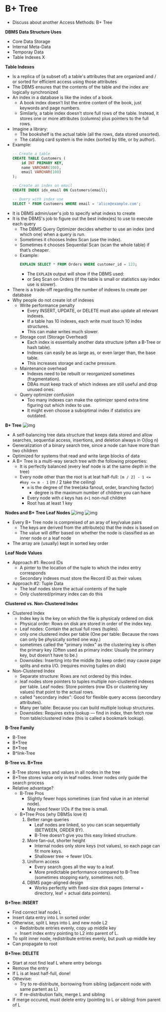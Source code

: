 # B+ Tree
- Discuss about another Access Methods: B+ Tree

__DBMS Data Structure Uses__
- Core Data Storage
- Internal Meta-Data
- Temporay Data
- Table Indexes X

__Table Indexes__
- Is a replica of (a subset of) a table's attributes that are organized and / or sorted for efficient access using those attributes
- The DBMS ensures that the contents of the table and the index are logically synchronized
- An index in a database is like the index of a book.
    - A book index doesn’t list the entire content of the book, just keywords and page numbers.
    - Similarly, a table index doesn’t store full rows of the table. Instead, it stores one or more attributes (columns) plus pointers to the full rows.
- Imagine a library:
    - The bookshelf is the actual table (all the rows, data stored unsorted).
    - The catalog card system is the index (sorted by title, or by author).
- Example:
    ```sql
    -- Create a table
    CREATE TABLE Customers (
        id INT PRIMARY KEY,
        name VARCHAR(100),
        email VARCHAR(100)
    );

    -- Create an index on email
    CREATE INDEX idx_email ON Customers(email);

    -- Query with index use
    SELECT * FROM Customers WHERE email = 'alice@example.com';
    ```
- It is DBMS admin/user's job to specify what indexs to create
- It is the DBMS's job to figure out the best index(es) to use to execute each query
    - The DBMS Query Optimizer decides whether to use an index (and which one) when a query is run.
    - Sometimes it chooses Index Scan (use the index).
    - Sometimes it chooses Sequential Scan (scan the whole table) if that’s cheaper.
    - Example:
        ```sql 
        EXPLAIN SELECT * FROM Orders WHERE customer_id = 123; 
        ```
        - The `EXPLAIN` output will show if the DBMS used:
        - or Seq Scan on Orders (if the table is small or statistics say index use is slower).
- There is a trade-off regarding the number of indexes to create per database
- Why people do not create lot of indexes
    - Write performance penalty
        - Every INSERT, UPDATE, or DELETE must also update all relevant indexes.
        - If a table has 10 indexes, each write must touch 10 index structures.
        - This can make writes much slower.
    - Storage cost (Storage Overhead)
        - Each index is essentially another data structure (often a B-Tree or hash table).
        - Indexes can easily be as large as, or even larger than, the base table.
        - This increases storage and cache pressure.
    - Maintenance overhead
        - Indexes need to be rebuilt or reorganized sometimes (fragmentation).
        - DBAs must keep track of which indexes are still useful and drop unused ones.
    - Query optimizer confusion
        - Too many indexes can make the optimizer spend extra time figuring out which index to use.
        - It might even choose a suboptimal index if statistics are outdated.

__B+ Tree__
![img](./img/Screenshot%202025-10-01%20004138.png)
- A self-balancing tree data structure that keeps data stored and allow searches, sequential access, insertions, and deletion always in O(log n)
- Generalization of a binary search tree, since a node can have more than two children
- Optimized for systems that read and write large blocks of data
- A B+ Tree is a multi-way serach tree with the following properties:
    - It is perfectly balanced (every leaf node is at the same depth in the tree)
    - Every node other than the root is at leat half-full: `[m / 2] - 1 <= #key <= m - 1` (m / 2 take the ceiling)
        - `m` is the degree of the tree(aka fanout, order, branching factor)
            - degree is the maximum number of children you can have
        - Every node with `d` keys has `d+1` non-null children
        - Root has at least 1 key

__Nodes and B+ Tree Leaf Nodes__
![img](./img/Screenshot%202025-10-01%20010349.png)
![img](./img/Screenshot%202025-10-01%20010436.png)
- Every B+ Tree node is compreised of an aray of key/value pairs
    - The keys are derived from the attribute(s) that the index is based on
    - The value will differ based on whether the node is classified as an inner node or a leaf node
- The array are (usually) kept in sorted key order

__Leaf Node  Values__
- Approach #1: Record IDs
    - A pinter to the location of the tuple to which the index entry corresponds
    - Secondary indexes must store the Record ID as their values
- Approach #2: Tuple Data
    - The leaf nodes store the actual contents of the tuple
    - Only clustered/primary index can do this

__Clustered vs. Non-Clustered Index__
- Clustered Index
    - Index key is the key on which the file is physicaly ordered on disk
    - Physical order: Rows on disk are stored in order of the index key.
    - Leaf nodes: Contain the actual full rows (tuples).
    - only one clustered index per table (One per table: Because the rows can only be physically sorted one way.)
    - sometimes called the "primary index" as the clustering key is often the primary key (Often used as primary index: Usually the primary key, but doesn’t have to be.)
    - Downsides: Inserting into the middle (to keep order) may cause page splits and extra I/O. (requires moving tuples on disk)
- Non-Clustered Index
    - Separate structure: Rows are not ordered by this index.
    - leaf nodes store pointers to tuples multiple non-clustered indexes per table. Leaf nodes: Store pointers (row IDs or clustering key values) that point to the actual rows.
    - called "secondary index": Good for flexible query access (secondary attributes).
    - Many per table: Because you can build multiple lookup structures.
    - Downsides: Requires extra lookup — find in index, then fetch row from table/clustered index (this is called a bookmark lookup).

__B-Tree Family__
- B-Tree
- B+Tree
- B*Tree
- B^link-Tree

__B-Tree vs. B+Tree__
- B-Tree stores keys and values in all nodes in the tree
- B+Tree stores value only in leaf nodes. Inner nodes only guide the search process
- Relative advantage?
    - B-Tree Pros
        - Slightly fewer hops sometimes (can find value in an internal node).
        - May need fewer I/Os if the tree is small.
    - B+Tree Pros (why DBMSs love it)
        1. Better range queries
            - Leaf nodes are linked, so you can scan sequentially (BETWEEN, ORDER BY).
            - B-Tree doesn’t give you this easy linked structure.
        2. More fan-out, shorter height
            - Internal nodes only store keys (not values), so each page can fit more keys.
            - Shallower tree → fewer I/Os.
        3. Uniform access
            - Every search goes all the way to a leaf.
            - More predictable performance compared to B-Tree (sometimes stopping early, sometimes not).
        4. DBMS page-aligned design
            - Works perfectly with fixed-size disk pages (internal = directory, leaf = actual data pointers).

__B+Tree: INSERT__
- Find correct leaf node L
- Insert data entry into L in sorted order
- Otherwise, split L keys into L and new node L2
    - Redistribute entries evenly, copy up middle key
    - Insert index entry pointing to L2 into parent of L.
- To split inner node, redistribute entries evenly, but push up middle key
- Can propagate to root

__B+Tree: DELETE__
- Start at root find leaf L where entry belongs
- Remove the entry
- If L is at least half-full, done!
- Othevise:
    - Try to re-distribute, borrowing from sibling (adjancent node with same partent as L)
    - If re-distribution fails, merge L and sibling
- If merge occured, must delete entry (pointing to L or sibling) from parent of L
